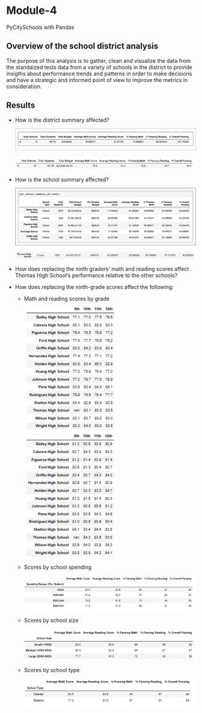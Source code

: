 # Module-4
PyCitySchools with Pandas

## Overview of the school district analysis

The purpose of this analysis is to gather, clean and visualize the data from the standaized tests data from a variety of schools in the district to provide insigths about performance trends and patterns in order to make decisions and have a strategic and informed point of view to improve the metrics in consideration.

## Results
* How is the district summary affected?
  
  ![alt text](https://github.com/MauricioIQA/Module-4/blob/main/Resources/district_analysis_previous.png)
  
  ![alt text](https://github.com/MauricioIQA/Module-4/blob/main/Resources/district_analysis_new.PNG)
  
  
* How is the school summary affected?

  ![alt text](https://github.com/MauricioIQA/Module-4/blob/main/Resources/per_school_summary_previous.png)

  ![alt text](https://github.com/MauricioIQA/Module-4/blob/main/Resources/per_school_summary_now.PNG)

* How does replacing the ninth graders’ math and reading scores affect Thomas High School’s performance relative to the other schools?


* How does replacing the ninth-grade scores affect the following:

  * Math and reading scores by grade
  
    ![alt text](https://github.com/MauricioIQA/Module-4/blob/main/Resources/math_scores_by_grade.PNG)  ![alt text](https://github.com/MauricioIQA/Module-4/blob/main/Resources/reading_scores_by_grade.PNG)
    
   
    
  * Scores by school spending
  
    ![alt text](https://github.com/MauricioIQA/Module-4/blob/main/Resources/Scores%20by%20school%20spending.PNG)
    
  * Scores by school size
  
    ![alt text](https://github.com/MauricioIQA/Module-4/blob/main/Resources/Scores%20by%20school%20size.PNG)
    
  * Scores by school type
  
    ![alt text](https://github.com/MauricioIQA/Module-4/blob/main/Resources/Scores%20by%20school%20type.PNG)
   
   
